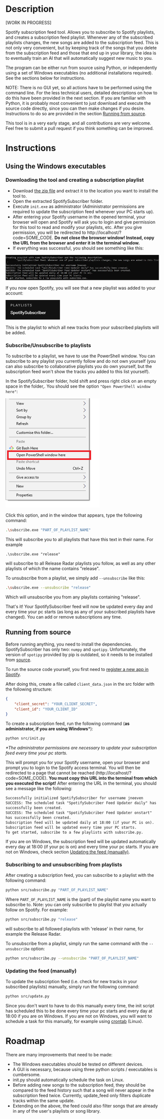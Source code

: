# Description
[WORK IN PROGRESS]

Spotify subscription feed tool. Allows you to subscribe to Spotify playlists, and creates a subscription feed playlist. Whenever any of the subscribed playlists changes, the new songs are added to the subscription feed. This is not only very convenient, but by keeping track of the songs that you delete from the subscription feed and those that end up in your library, the idea is to eventually train an AI that will automatically suggest new music to you.

The program can be either run from source using Python, or independently using a set of Windows executables (no additional installations required). See the sections below for instructions.

NOTE: There is no GUI yet, so all actions have to be performed using the command line. For the less technical users, detailed descriptions on how to do this have been provided in the next section. If you are familiar with Python, it is probably most convenient to just download and execute the source code directly, since you can then make changes if you desire. Instructions to do so are provided in the section [Running from source](#source_code).

This tool is in a very early stage, and all contributions are very welcome. Feel free to submit a pull request if you think something can be improved.

# Instructions
## <a name="windows_executables"></a> Using the Windows executables
### Downloading the tool and creating a subscription playlist
- Download [the zip file](https://github.com/jneeven/SpotifySubscriber/raw/master/SpotifySubscriber.zip) and extract it to the location you want to install the tool to.
- Open the extracted SpotifySubscriber folder.
- Execute `init.exe` as administrator (Administrator permissions are required to update the subscription feed whenever your PC starts up).
- After entering your Spotify username in the opened terminal, your browser will open and Spotify will ask you to login and give permission for this tool to read and modify your playlists, etc. After you give permission, you will be redirected to http://localhost/?code=SOME_CODE. **Do not close the browser window! Instead, copy the URL from the browser and enter it in the terminal window.** 
- If everything was successful, you should see something like this:

![powershell](docs/images/init.jpg)


If you now open Spotify, you will see that a new playlist was added to your account:

![playlist](docs/images/playlist.jpg)

This is the playlist to which all new tracks from your subscribed playlists will be added.

### Subscribe/Unsubscribe to playlists
To subscribe to a playlist, we have to use the PowerShell window. You can subscribe to any playlist you currently follow and do not own yourself (you can also subscribe to collaborative playlists you do own yourself, but the subscription feed won't show the tracks you added to this list yourself).

In the SpotifySubscriber folder, hold shift and press right click on an empty space in the folder,. You should see the option `"Open PowerShell window here"`:

![powershell](docs/images/open_powershell.png)

Click this option, and in the window that appears, type the following command:
```bash
.\subscribe.exe "PART_OF_PLAYLIST_NAME"
```
This will subscribe you to all playlists that have this text in their name. For example 
```
.\subscribe.exe "release"
``` 
will subscribe to all Release Radar playlists you follow, as well as any other playlists of which the name contains "release".

To unsubscribe from a playlist, we simply add `--unsubscribe` like this:
```bash
.\subscribe.exe --unsubscribe "release"
```
Which will unsubscribe you from any playlists containing "release".



That's it! Your SpotifySubscriber feed will now be updated every day and every time your pc starts (as long as any of your subscribed playlists have changed). You can add or remove subscriptions any time. 


## <a name="source_code"></a> Running from source
Before running anything, you need to install the dependencies. SpotifySubscriber has only two: `numpy` and `spotipy`. Unfortunately, the version of `spotipy` provided by pip is outdated, so it needs to be installed from [source](https://github.com/plamere/spotipy).

To run the source code yourself, you first need to [register a new app in Spotify](https://developer.spotify.com/dashboard/applications).

After doing this, create a file called `client_data.json` in the src folder with the following structure:
```JSON
{
    "client_secret": "YOUR_CLIENT_SECRET",
    "client_id": "YOUR_CLIENT_ID"
}
```

To create a subscription feed, run the following command (**as administrator, if you are using Windows***):
```bash
python src/init.py
```
_*The administrator permissions are necessary to update your subscription feed every time your pc starts._

This will prompt you for your Spotify username, open your browser and prompt you to login to the Spotify access terminal. You will then be redirected to a page that cannot be reached (http://localhost/?code=SOME_CODE). **You must copy this URL into the terminal from which you executed the script!**
After entering the URL in the terminal, you should see a message like the following:
```
Successfully initialized SpotifySubscriber for username jneeven
SUCCESS: The scheduled task "SpotifySubcriber Feed Updater daily" has successfully been created.
SUCCESS: The scheduled task "SpotifySubcriber Feed Updater onstart" has successfully been created.
Subscription feed will be updated daily at 18:00 (if your PC is on).
Subscription feed will be updated every time your PC starts.
To get started, subscribe to a few playlists with subscribe.py.
```

If you are on Windows, the subscription feed will be updated automatically every day at 18:00 (if your pc is on) and every time your pc starts. If you are not on Windows, check section [Updating the feed (manually)](#updating_feed).

### Subscribing to and unsubscribing from playlists
After creating a subscription feed, you can subscribe to a playlist with the following command:
```bash
python src/subscribe.py "PART_OF_PLAYLIST_NAME"
```
Where `PART_OF_PLAYLIST_NAME` is the (part) of the playlist name you want to subscribe to. Note: you can only subscribe to playlist that you actually follow on Spotify. For example: 
```bash
python src/subscribe.py "release"
``` 
will subscribe to all followed playlists with 'release' in their name, for example the Release Radar.

To unsubscribe from a playlist, simply run the same command with the `--unsubscribe` option:
```bash
python src/subscribe.py --unsubscribe "PART_OF_PLAYLIST_NAME"
```

### <a name="updating_feed"></a> Updating the feed (manually)
To update the subscription feed (i.e. check for new tracks in your subscribed playlists) manually, simply run the following command:
```bash
python src/update.py
```

Since you don't want to have to do this manually every time, the init script has scheduled this to be done every time your pc starts and every day at 18:00 if you are on Windows. If you are not on Windows, you will want to schedule a task for this manually, for example using [crontab](https://vitux.com/scheduling-a-task-on-linux-using-crontab/) (Linux).


# Roadmap
There are many improvements that need to be made:
- The Windows executables should be tested on different devices.
- A GUI is necessary, because using three python scripts / executables is cumbersome.
- init.py should automatically schedule the task on Linux.
- Before adding new songs to the subscription feed, they should be compared to the feed history such that a song will never appear in the subscription feed twice. Currently, update_feed only filters duplicate tracks within the same update.
- Extending on the above, the feed could also filter songs that are already in any of the user's playlists or song library.
